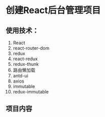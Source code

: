 # 创建React后台管理项目
## 使用技术：
1. React 
2. react-router-dom
3. redux
4. react-redux
5. redux-thunk
6. 路由懒加载
7. antd-ui
8. axios
9. immutable
10. redux-immutable

## 项目内容
